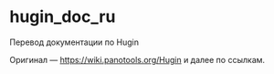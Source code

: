 # hugin_doc_ru
Перевод документации по Hugin

Оригинал — https://wiki.panotools.org/Hugin и далее по ссылкам.


